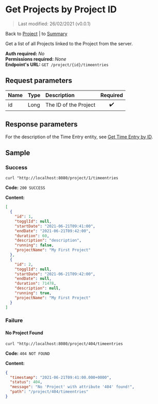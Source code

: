 # Get Projects by Project ID

> Last modified: 26/02/2021 (v0.0.1)

Back to [Project](../Project.md) | to [Summary](../../README.md)

Get a list of all Projects linked to the Project from the server.

**Auth required:** _No_  
**Permissions required:** _None_  
**Endpoint's URL:** `GET /project/{id}/timeentries`

## Request parameters

| Name | Type | Description | Required |
|:--|:--|:--|:--:|
| id | Long | The ID of the Project | ✔️ |

## Response parameters

For the description of the Time Entry entity, see [Get Time Entry by ID](../Time%20Entry/Get-Time-Entry-by-ID.md).

## Sample

### Success

```shell
curl "http://localhost:8080/project/1/timeentries
```

**Code:** `200 SUCCESS`

**Content:**

```json
[
  {
    "id": 1,
    "togglId": null,
    "startDate": "2021-06-21T09:41:00",
    "endDate": "2021-06-21T09:42:00",
    "duration": 60,
    "description": "description",
    "running": false,
    "projectName": "My First Project"
  },
  {
    "id": 2,
    "togglId": null,
    "startDate": "2021-06-21T09:42:00",
    "endDate": null,
    "duration": 71478,
    "description": null,
    "running": true,
    "projectName": "My First Project"
  }
]
```

### Failure

#### No Project Found

```shell
curl "http://localhost:8080/project/404/timeentries
```

**Code:** `404 NOT FOUND`

**Content:**

```json
{
  "timestamp": "2021-06-21T09:41:00.000+0000",
  "status": 404,
  "message": "No 'Project' with attribute '404' found!",
  "path": "/project/404/timeentries"
}
```